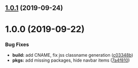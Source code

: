 ## [1.0.1](https://github.com/microfleet/microfleet.io/compare/v1.0.0...v1.0.1) (2019-09-24)

# 1.0.0 (2019-09-22)


### Bug Fixes

* **build:** add CNAME, fix jss classname generation ([c03348b](https://github.com/microfleet/microfleet.io/commit/c03348b))
* **pkgs:** add missing packages, hide navbar items ([7a4f810](https://github.com/microfleet/microfleet.io/commit/7a4f810))
